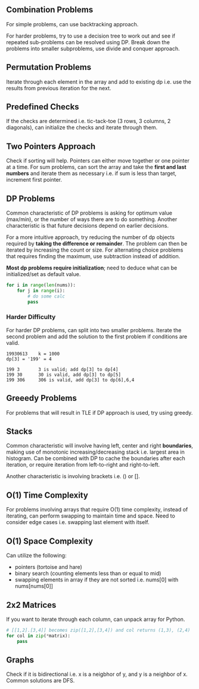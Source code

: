 ## Combination Problems

For simple problems, can use backtracking approach.

For harder problems, try to use a decision tree to work out and see if repeated sub-problems can be resolved using DP. Break down the problems into smaller subproblems, use divide and conquer approach.

## Permutation Problems

Iterate through each element in the array and add to existing dp i.e. use the results from previous iteration for the next.

## Predefined Checks

If the checks are determined i.e. tic-tack-toe (3 rows, 3 columns, 2 diagonals), can initialize the checks and iterate through them.

## Two Pointers Approach

Check if sorting will help. Pointers can either move together or one pointer at a time. For sum problems, can sort the array and take the **first and last numbers** and iterate them as necessary i.e. if sum is less than target, increment first pointer.

## DP Problems

Common characteristic of DP problems is asking for optimum value (max/min), or the number of ways there are to do something. Another characteristic is that future decisions depend on earlier decisions.

For a more intuitive approach, try reducing the number of dp objects required by **taking the difference or remainder**. The problem can then be iterated by increasing the count or size. For alternating choice problems that requires finding the maximum, use subtraction instead of addition.

**Most dp problems require initialization**; need to deduce what can be initialized/set as default value.

```py
for i in range(len(nums)):
    for j in range(i):
        # do some calc
        pass
```

### Harder Difficulty

For harder DP problems, can split into two smaller problems. Iterate the second problem and add the solution to the first problem if conditions are valid.

```
19930613    k = 1000
dp[3] = '199' = 4

199 3       3 is valid; add dp[3] to dp[4]
199 30      30 is valid, add dp[3] to dp[5]
199 306     306 is valid, add dp[3] to dp[6],6,4
```

## Greeedy Problems

For problems that will result in TLE if DP approach is used, try using greedy.

## Stacks

Common characteristic will involve having left, center and right **boundaries**, making use of monotonic increasing/decreasing stack i.e. largest area in histogram. Can be combined with DP to cache the boundaries after each iteration, or require iteration from left-to-right and right-to-left.

Another characteristic is involving brackets i.e. () or [].

## O(1) Time Complexity

For problems involving arrays that require O(1) time complexity, instead of iterating, can perform swapping to maintain time and space. Need to consider edge cases i.e. swapping last element with itself.

## O(1) Space Complexity

Can utilize the following:

- pointers (tortoise and hare)
- binary search (counting elements less than or equal to mid)
- swapping elements in array if they are not sorted i.e. nums[0] with nums[nums[0]]

## 2x2 Matrices

If you want to iterate through each column, can unpack array for Python.

```py
# [[1,2].[3,4]] becomes zip([1,2],[3,4]) and col returns (1,3), (2,4)
for col in zip(*matrix):
    pass
```

## Graphs

Check if it is bidirectional i.e. x is a neigbhor of y, and y is a neighbor of x. Common solutions are DFS.
